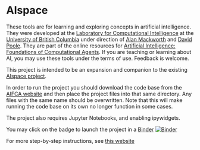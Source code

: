 # AIspace
These tools are for learning and exploring concepts in artificial intelligence. They were developed at the [Laboratory for Computational Intelligence](https://www.cs.ubc.ca/cs-research/lci) at the [University of British Columbia](http://www.ubc.ca/) under direction of [Alan Mackworth](http://www.cs.ubc.ca/~mack/) and [David Poole](http://www.cs.ubc.ca/~poole/). They are part of the online resources for [Artificial Intelligence: Foundations of Computational Agents](http://artint.info). If you are teaching or learning about AI, you may use these tools under the terms of use. Feedback is welcome. 

This project is intended to be an expansion and companion to the existing [AIspace project](www.aispace.org).


In order to run the project you should download the code base from the [AIFCA website](http://artint.info/code/python/) and then place the project files into that same directory. Any files with the same name should be overwritten. Note that this will make running the code base on its own no longer function in some cases.

The project also requires Jupyter Notebooks, and enabling ipywidgets.

You may click on the badge to launch the project in a [Binder](http://mybinder.org) [![Binder](http://mybinder.org/badge.svg)](http://mybinder.org:/repo/aispace-developers/aispace)

For more step-by-step instructions, see [this website](http://www.cs.ubc.ca/~sumv2010/)
